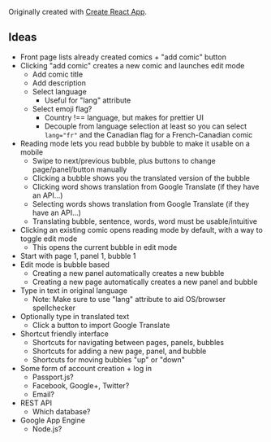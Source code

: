 Originally created with [Create React App](https://github.com/facebookincubator/create-react-app).

## Ideas

- Front page lists already created comics + "add comic" button
- Clicking "add comic" creates a new comic and launches edit mode
  - Add comic title
  - Add description
  - Select language
    - Useful for "lang" attribute
  - Select emoji flag?
    - Country !== language, but makes for prettier UI
    - Decouple from language selection at least so you can select `lang="fr"` and the Canadian flag for a French-Canadian comic
- Reading mode lets you read bubble by bubble to make it usable on a mobile
  - Swipe to next/previous bubble, plus buttons to change page/panel/button manually
  - Clicking a bubble shows you the translated version of the bubble
  - Clicking word shows translation from Google Translate (if they have an API...)
  - Selecting words shows translation from Google Translate (if they have an API...)
  - Translating bubble, sentence, words, word must be usable/intuitive
- Clicking an existing comic opens reading mode by default, with a way to toggle edit mode
  - This opens the current bubble in edit mode
- Start with page 1, panel 1, bubble 1
- Edit mode is bubble based
  - Creating a new panel automatically creates a new bubble
  - Creating a new page automatically creates a new panel and bubble
- Type in text in original language
  - Note: Make sure to use "lang" attribute to aid OS/browser spellchecker
- Optionally type in translated text
  - Click a button to import Google Translate
- Shortcut friendly interface
  - Shortcuts for navigating between pages, panels, bubbles
  - Shortcuts for adding a new page, panel, and bubble
  - Shortcuts for moving bubbles "up" or "down"
- Some form of account creation + log in
  - Passport.js?
  - Facebook, Google+, Twitter?
  - Email?
- REST API
  - Which database?
- Google App Engine
  - Node.js? 